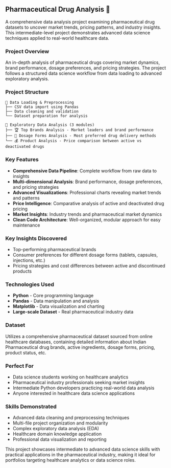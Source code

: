 ## Pharmaceutical Drug Analysis 💊

A comprehensive data analysis project examining pharmaceutical drug datasets to uncover market trends, pricing patterns, and industry insights. This intermediate-level project demonstrates advanced data science techniques applied to real-world healthcare data.

### Project Overview
An in-depth analysis of pharmaceutical drugs covering market dynamics, brand performance, dosage preferences, and pricing strategies. The project follows a structured data science workflow from data loading to advanced exploratory analysis.

### Project Structure
```
📁 Data Loading & Preprocessing
├── CSV data import using Pandas
├── Data cleaning and validation
└── Dataset preparation for analysis

📁 Exploratory Data Analysis (3 modules)
├── 🏆 Top Brands Analysis - Market leaders and brand performance
├── 💊 Dosage Forms Analysis - Most preferred drug delivery methods
└── 💰 Product Analysis - Price comparison between active vs deactivated drugs
```

### Key Features
- **Comprehensive Data Pipeline**: Complete workflow from raw data to insights
- **Multi-dimensional Analysis**: Brand performance, dosage preferences, and pricing strategies
- **Advanced Visualizations**: Professional charts revealing market trends and patterns
- **Price Intelligence**: Comparative analysis of active and deactivated drug pricing
- **Market Insights**: Industry trends and pharmaceutical market dynamics
- **Clean Code Architecture**: Well-organized, modular approach for easy maintenance

### Key Insights Discovered
- Top-performing pharmaceutical brands 
- Consumer preferences for different dosage forms (tablets, capsules, injections, etc.)
- Pricing strategies and cost differences between active and discontinued products

### Technologies Used
- **Python** - Core programming language
- **Pandas** - Data manipulation and analysis
- **Matplotlib** - Data visualization and charting
- **Large-scale Dataset** - Real pharmaceutical industry data

### Dataset
Utilizes a comprehensive pharmaceutical dataset sourced from online healthcare databases, containing detailed information about Indian Pharmaceutical drug brands, active ingredients, dosage forms, pricing, product status, etc.

### Perfect For
- Data science students working on healthcare analytics
- Pharmaceutical industry professionals seeking market insights
- Intermediate Python developers practicing real-world data analysis
- Anyone interested in healthcare data science applications

### Skills Demonstrated
- Advanced data cleaning and preprocessing techniques
- Multi-file project organization and modularity
- Complex exploratory data analysis (EDA)
- Healthcare domain knowledge application
- Professional data visualization and reporting

This project showcases intermediate to advanced data science skills with practical applications in the pharmaceutical industry, making it ideal for portfolios targeting healthcare analytics or data science roles.
